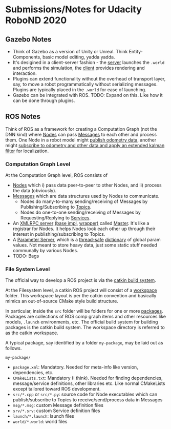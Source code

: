 # Submissions/Notes for Udacity RoboND 2020

## Gazebo Notes

* Think of Gazebo as a version of Unity or Unreal. Think Entity-Components, basic model editing, yadda yadda.
* It's desigined in a client-server fashion - the [server](http://gazebosim.org/tutorials?tut=components&cat=get_started#GazeboServer) launches the `.world` and performs the simulation, the [client](http://gazebosim.org/tutorials?tut=components&cat=get_started#GraphicalClient) provides rendering and interaction.
* Plugins can extend functionality without the overhead of transport layer, say, to move a robot programmatically without serializing messages. Plugins are typically placed in the `.world` for ease of launching.
* Gazebo can be integrated with ROS. TODO: Expand on this. Like how it can be done through plugins.

## ROS Notes

Think of ROS as a framework for creating a Computation Graph (not the DNN kind) where [Nodes](http://wiki.ros.org/Nodes) can pass [Messages](http://wiki.ros.org/Messages) to each other and process them. One Node in a robot model might [publish odometry data](https://github.com/ros-simulation/gazebo_ros_pkgs/blob/kinetic-devel/gazebo_plugins/src/gazebo_ros_planar_move.cpp#L305), another might [subscribe to odometry and other data and apply an extended kalman filter](https://github.com/udacity/robot_pose_ekf/blob/master/src/odom_estimation_node.cpp#L425-L426) for localization.

### Computation Graph Level

At the Computation Graph level, ROS consists of

* [Nodes](http://wiki.ros.org/Nodes) which i) pass data peer-to-peer to other Nodes, and ii) process the data (obviously).
* [Messages](http://wiki.ros.org/Messages) which are data structures used by Nodes to communicate. 
  * Nodes do many-to-many sending/receiving of Messages by Publishing/Subscribing to [Topics](http://wiki.ros.org/Topics).
  * Nodes do one-to-one sending/receiving of Messages by Requesting/Replying to [Services](http://wiki.ros.org/Services).
* An [XMLRPC server](https://github.com/ros/ros_comm/blob/kinetic-devel/tools/rosmaster/src/rosmaster/master.py#L66) [(base impl](https://github.com/ros/ros_comm/blob/kinetic-devel/tools/rosgraph/src/rosgraph/xmlrpc.py#L83), [wrapper)](https://github.com/ros/ros_comm/blob/kinetic-devel/tools/rosgraph/src/rosgraph/xmlrpc.py#L153) called [Master](http://wiki.ros.org/Master). It's like a registrar for Nodes. It helps Nodes look each other up through their interest in publishing/subscribing to Topics.
* A [Parameter Server](http://wiki.ros.org/Parameter%20Server), which is a [thread-safe](https://github.com/ros/ros_comm/blob/kinetic-devel/tools/rosmaster/src/rosmaster/paramserver.py#L63) [dictionary](https://github.com/ros/ros_comm/blob/kinetic-devel/tools/rosmaster/src/rosmaster/paramserver.py#L64) of global param values. Not meant to store heavy data, just some static stuff needed communally by various Nodes.
* TODO: Bags

### File System Level
The official way to develop a ROS project is via the [catkin build system](http://wiki.ros.org/catkin).

At the Filesystem level, a catkin ROS project will consist of a [workspace](http://wiki.ros.org/catkin/workspaces) folder. This workspace layout is per the catkin convention and basically mimics an out-of-source CMake style build structure. 

In particular, inside the `src` folder will be folders for one or more [packages](http://wiki.ros.org/catkin/Tutorials/CreatingPackage). Packages are collections of ROS comp graph items and other resources like models, `.launch` environments, etc. The official build system for building packages is the catkin build system. The workspace directory is referred to as the catkin workspace.

A typical package, say identified by a folder `my-package`, may be laid out as follows.

`my-package/`
* `package.xml`: Mandatory. Needed for meta-info like version, dependencies, etc.
* `CMakeLists.txt`: Mandatory (I think). Needed for finding dependencies, message/service definitions, other libraries etc. Like normal CMakeLists except tailored toward ROS development.
* `src/*.cpp` or `src/*.py`: source code for Node executables which can publish/subscribe to Topics to receive/send/process data in Messages
* `msg/*.msg`: custom Message definition files
* `srv/*.srv`: custom Service definition files
* `launch/*.launch`: launch files
* `world/*.world`: world files
